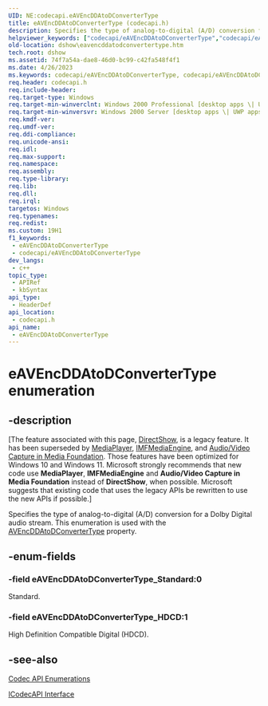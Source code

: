 ```yaml
---
UID: NE:codecapi.eAVEncDDAtoDConverterType
title: eAVEncDDAtoDConverterType (codecapi.h)
description: Specifies the type of analog-to-digital (A/D) conversion for a Dolby Digital audio stream. This enumeration is used with the AVEncDDAtoDConverterType property.
helpviewer_keywords: ["codecapi/eAVEncDDAtoDConverterType","codecapi/eAVEncDDAtoDConverterType_HDCD","codecapi/eAVEncDDAtoDConverterType_Standard","dshow.eavencddatodconvertertype","eAVEncDDAtoDConverterType","eAVEncDDAtoDConverterType enumeration [DirectShow]","eAVEncDDAtoDConverterType_HDCD","eAVEncDDAtoDConverterType_Standard"]
old-location: dshow\eavencddatodconvertertype.htm
tech.root: dshow
ms.assetid: 74f7a54a-dae8-46d0-bc99-c42fa548f4f1
ms.date: 4/26/2023
ms.keywords: codecapi/eAVEncDDAtoDConverterType, codecapi/eAVEncDDAtoDConverterType_HDCD, codecapi/eAVEncDDAtoDConverterType_Standard, dshow.eavencddatodconvertertype, eAVEncDDAtoDConverterType, eAVEncDDAtoDConverterType enumeration [DirectShow], eAVEncDDAtoDConverterType_HDCD, eAVEncDDAtoDConverterType_Standard
req.header: codecapi.h
req.include-header: 
req.target-type: Windows
req.target-min-winverclnt: Windows 2000 Professional [desktop apps \| UWP apps]
req.target-min-winversvr: Windows 2000 Server [desktop apps \| UWP apps]
req.kmdf-ver: 
req.umdf-ver: 
req.ddi-compliance: 
req.unicode-ansi: 
req.idl: 
req.max-support: 
req.namespace: 
req.assembly: 
req.type-library: 
req.lib: 
req.dll: 
req.irql: 
targetos: Windows
req.typenames: 
req.redist: 
ms.custom: 19H1
f1_keywords:
 - eAVEncDDAtoDConverterType
 - codecapi/eAVEncDDAtoDConverterType
dev_langs:
 - c++
topic_type:
 - APIRef
 - kbSyntax
api_type:
 - HeaderDef
api_location:
 - codecapi.h
api_name:
 - eAVEncDDAtoDConverterType
---
```


# eAVEncDDAtoDConverterType enumeration


## -description

\[The feature associated with this page, [DirectShow](/windows/win32/directshow/directshow), is a legacy feature. It has been superseded by [MediaPlayer](/uwp/api/Windows.Media.Playback.MediaPlayer), [IMFMediaEngine](/windows/win32/api/mfmediaengine/nn-mfmediaengine-imfmediaengine), and [Audio/Video Capture in Media Foundation](windows/win32/medfound/audio-video-capture-in-media-foundation). Those features have been optimized for Windows 10 and Windows 11. Microsoft strongly recommends that new code use **MediaPlayer**, **IMFMediaEngine** and **Audio/Video Capture in Media Foundation** instead of **DirectShow**, when possible. Microsoft suggests that existing code that uses the legacy APIs be rewritten to use the new APIs if possible.\]

Specifies the type of analog-to-digital (A/D) conversion for a Dolby Digital audio stream. This enumeration is used with the <a href="/windows/desktop/DirectShow/avencddatodconvertertype-property">AVEncDDAtoDConverterType</a> property.

## -enum-fields

### -field eAVEncDDAtoDConverterType_Standard:0

Standard.

### -field eAVEncDDAtoDConverterType_HDCD:1

High Definition Compatible Digital (HDCD).

## -see-also

<a href="/windows/desktop/DirectShow/codec-api-enumerations">Codec API Enumerations</a>



<a href="/windows/desktop/api/strmif/nn-strmif-icodecapi">ICodecAPI Interface</a>
